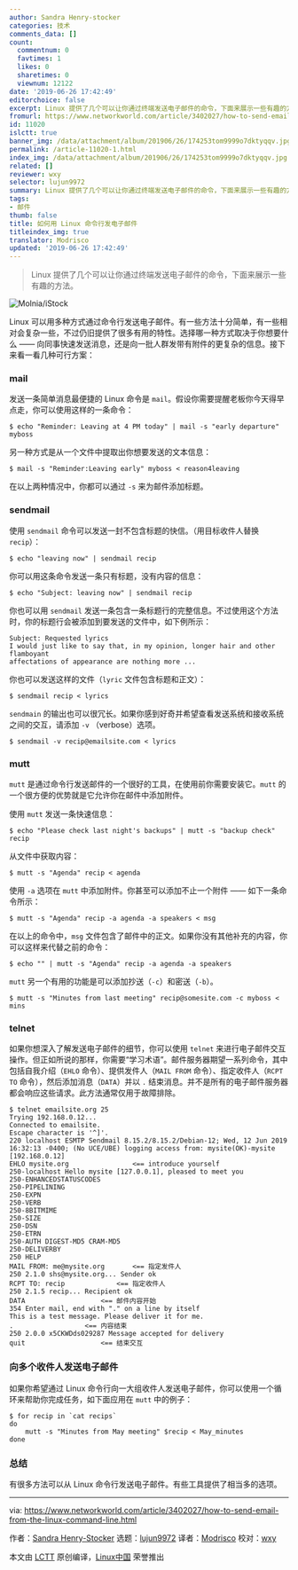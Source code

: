 ```yaml
---
author: Sandra Henry-stocker
categories: 技术
comments_data: []
count:
  commentnum: 0
  favtimes: 1
  likes: 0
  sharetimes: 0
  viewnum: 12122
date: '2019-06-26 17:42:49'
editorchoice: false
excerpt: Linux 提供了几个可以让你通过终端发送电子邮件的命令，下面来展示一些有趣的方法。
fromurl: https://www.networkworld.com/article/3402027/how-to-send-email-from-the-linux-command-line.html
id: 11020
islctt: true
banner_img: /data/attachment/album/201906/26/174253tom9999o7dktyqqv.jpg
permalink: /article-11020-1.html
index_img: /data/attachment/album/201906/26/174253tom9999o7dktyqqv.jpg.thumb.jpg
related: []
reviewer: wxy
selector: lujun9972
summary: Linux 提供了几个可以让你通过终端发送电子邮件的命令，下面来展示一些有趣的方法。
tags:
- 邮件
thumb: false
title: 如何用 Linux 命令行发电子邮件
titleindex_img: true
translator: Modrisco
updated: '2019-06-26 17:42:49'
---
```



> 
> Linux 提供了几个可以让你通过终端发送电子邮件的命令，下面来展示一些有趣的方法。
> 
> 
> 


![Molnia/iStock](/data/attachment/album/201906/26/174253tom9999o7dktyqqv.jpg)


Linux 可以用多种方式通过命令行发送电子邮件。有一些方法十分简单，有一些相对会复杂一些，不过仍旧提供了很多有用的特性。选择哪一种方式取决于你想要什么 —— 向同事快速发送消息，还是向一批人群发带有附件的更复杂的信息。接下来看一看几种可行方案：


### mail


发送一条简单消息最便捷的 Linux 命令是 `mail`。假设你需要提醒老板你今天得早点走，你可以使用这样的一条命令：



```
$ echo "Reminder: Leaving at 4 PM today" | mail -s "early departure" myboss
```

另一种方式是从一个文件中提取出你想要发送的文本信息：



```
$ mail -s "Reminder:Leaving early" myboss < reason4leaving
```

在以上两种情况中，你都可以通过 `-s` 来为邮件添加标题。


### sendmail


使用 `sendmail` 命令可以发送一封不包含标题的快信。（用目标收件人替换 `recip`）：



```
$ echo "leaving now" | sendmail recip
```

你可以用这条命令发送一条只有标题，没有内容的信息：



```
$ echo "Subject: leaving now" | sendmail recip
```

你也可以用 `sendmail` 发送一条包含一条标题行的完整信息。不过使用这个方法时，你的标题行会被添加到要发送的文件中，如下例所示：



```
Subject: Requested lyrics
I would just like to say that, in my opinion, longer hair and other flamboyant
affectations of appearance are nothing more ...
```

你也可以发送这样的文件（`lyric` 文件包含标题和正文）：



```
$ sendmail recip < lyrics
```

`sendmain` 的输出也可以很冗长。如果你感到好奇并希望查看发送系统和接收系统之间的交互，请添加 `-v` （verbose）选项。



```
$ sendmail -v recip@emailsite.com < lyrics
```

### mutt


`mutt` 是通过命令行发送邮件的一个很好的工具，在使用前你需要安装它。`mutt` 的一个很方便的优势就是它允许你在邮件中添加附件。


使用 `mutt` 发送一条快速信息：



```
$ echo "Please check last night's backups" | mutt -s "backup check" recip
```

从文件中获取内容：



```
$ mutt -s "Agenda" recip < agenda
```

使用 `-a` 选项在 `mutt` 中添加附件。你甚至可以添加不止一个附件 —— 如下一条命令所示：



```
$ mutt -s "Agenda" recip -a agenda -a speakers < msg
```

在以上的命令中，`msg` 文件包含了邮件中的正文。如果你没有其他补充的内容，你可以这样来代替之前的命令：



```
$ echo "" | mutt -s "Agenda" recip -a agenda -a speakers
```

`mutt` 另一个有用的功能是可以添加抄送（`-c`）和密送（`-b`）。



```
$ mutt -s "Minutes from last meeting" recip@somesite.com -c myboss < mins
```

### telnet


如果你想深入了解发送电子邮件的细节，你可以使用 `telnet` 来进行电子邮件交互操作。但正如所说的那样，你需要“学习术语”。邮件服务器期望一系列命令，其中包括自我介绍（`EHLO` 命令）、提供发件人（`MAIL FROM` 命令）、指定收件人（`RCPT TO` 命令），然后添加消息（`DATA`）并以 `.` 结束消息。并不是所有的电子邮件服务器都会响应这些请求。此方法通常仅用于故障排除。



```
$ telnet emailsite.org 25
Trying 192.168.0.12...
Connected to emailsite.
Escape character is '^]'.
220 localhost ESMTP Sendmail 8.15.2/8.15.2/Debian-12; Wed, 12 Jun 2019 16:32:13 -0400; (No UCE/UBE) logging access from: mysite(OK)-mysite [192.168.0.12]
EHLO mysite.org                <== introduce yourself
250-localhost Hello mysite [127.0.0.1], pleased to meet you
250-ENHANCEDSTATUSCODES
250-PIPELINING
250-EXPN
250-VERB
250-8BITMIME
250-SIZE
250-DSN
250-ETRN
250-AUTH DIGEST-MD5 CRAM-MD5
250-DELIVERBY
250 HELP
MAIL FROM: me@mysite.org       <== 指定发件人
250 2.1.0 shs@mysite.org... Sender ok
RCPT TO: recip             <== 指定收件人
250 2.1.5 recip... Recipient ok
DATA                   <== 邮件内容开始
354 Enter mail, end with "." on a line by itself
This is a test message. Please deliver it for me.
.                  <== 内容结束
250 2.0.0 x5CKWDds029287 Message accepted for delivery
quit                   <== 结束交互
```

### 向多个收件人发送电子邮件


如果你希望通过 Linux 命令行向一大组收件人发送电子邮件，你可以使用一个循环来帮助你完成任务，如下面应用在 `mutt` 中的例子：



```
$ for recip in `cat recips`
do
    mutt -s "Minutes from May meeting" $recip < May_minutes
done
```

### 总结


有很多方法可以从 Linux 命令行发送电子邮件。有些工具提供了相当多的选项。




---


via: <https://www.networkworld.com/article/3402027/how-to-send-email-from-the-linux-command-line.html>


作者：[Sandra Henry-Stocker](https://www.networkworld.com/author/Sandra-Henry_Stocker/) 选题：[lujun9972](https://github.com/lujun9972) 译者：[Modrisco](https://github.com/Modrisco) 校对：[wxy](https://github.com/wxy)


本文由 [LCTT](https://github.com/LCTT/TranslateProject) 原创编译，[Linux中国](https://linux.cn/) 荣誉推出